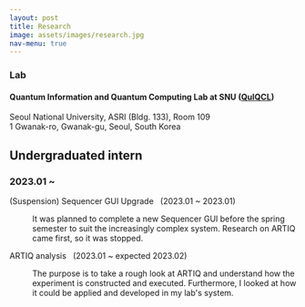 ```yaml
---
layout: post
title: Research
image: assets/images/research.jpg
nav-menu: true
---
```


<!-- Lab -->
<div class="box">
	<h3 id="content">Lab</h3>
	<h4 id="content">Quantum Information and Quantum Computing Lab at SNU (<a href="https://sites.google.com/view/quantumcomputingatsnu/home?authuser=0">QuIQCL</a>)</h4>
	<p>Seoul National University, ASRI (Bldg. 133), Room 109<br/>
1 Gwanak-ro, Gwanak-gu, Seoul, South Korea</p>
</div>
		
<!-- Undergraduated intern -->
<h2 id="content">Undergraduated intern</h2>
<h3 id="content">2023.01 ~ </h3>
		
<dl>
	<dt>(Suspension) Sequencer GUI Upgrade &nbsp; (2023.01 ~ 2023.01)</dt>
	<dd>
		<p>It was planned to complete a new Sequencer GUI before the spring semester to suit the increasingly complex system. Research on ARTIQ came first, so it was stopped.</p>
	</dd>
	<dt>ARTIQ analysis &nbsp; (2023.01 ~ expected 2023.02)</dt>
	<dd>
		<p>The purpose is to take a rough look at ARTIQ and understand how the experiment is constructed and executed. Furthermore, I looked at how it could be applied and developed in my lab's system.</p>
	</dd>
</dl>
